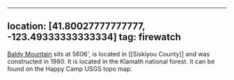 
---
location: [41.80027777777777, -123.49333333333334]
tag: firewatch
---

[Baldy Mountain](http://www.peakbagging.com/CALookoutPhotos/BaldyMtn.html) sits at 5606', is located in [[Siskiyou County]] and was constructed in 1980. It is located in the Klamath national forest. It can be found on the Happy Camp USGS topo map.
